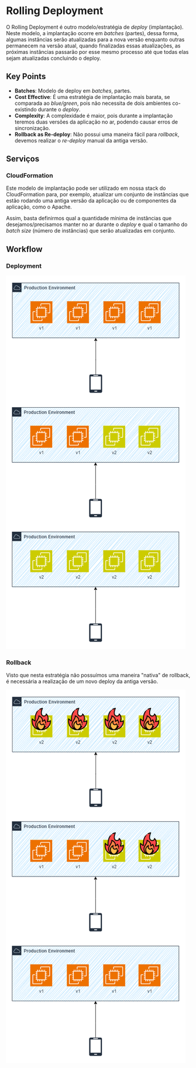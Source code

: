# Rolling Deployment

O Rolling Deployment é outro modelo/estratégia de *deploy* (implantação). Neste modelo, a implantação ocorre em *batches* (partes), dessa forma, algumas instâncias serão atualizadas para a nova versão enquanto outras permanecem na versão atual, quando finalizadas essas atualizações, as próximas instâncias passarão por esse mesmo processo até que todas elas sejam atualizadas concluindo o deploy.

## Key Points

- **Batches**: Modelo de deploy em *batches*, partes.
- **Cost Effective**: É uma estratégia de implantação mais barata, se comparada ao *blue/green*, pois não necessita de dois ambientes co-existindo durante o *deploy*.
- **Complexity**: A complexidade é maior, pois durante a implantação teremos duas versões da aplicação no ar, podendo causar erros de sincronização.
- **Rollback as Re-deploy**: Não possui uma maneira fácil para *rollback*, devemos realizar o *re-deploy* manual da antiga versão.

## Serviços

### CloudFormation

Este modelo de implantação pode ser utilizado em nossa stack do CloudFormation para, por exemplo, atualizar um conjunto de instâncias que estão rodando uma antiga versão da aplicação ou de componentes da aplicação, como o Apache.

Assim, basta definirmos qual a quantidade mínima de instâncias que desejamos/precisamos manter no ar durante o *deploy* e qual o tamanho do *batch size* (número de instâncias) que serão atualizadas em conjunto.

## Workflow

### Deployment

![rolling-deployments](../../../../diagrams/rolling-deployment-drawio.png)

### Rollback

Visto que nesta estratégia não possuímos uma maneira "nativa" de rollback, é necessária a realização de um novo deploy da antiga versão.

![rolling-deployment-rollback](../../../../diagrams/rolling-deployment-rollback-drawio.png)